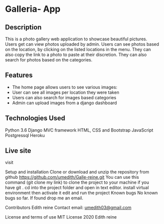 
# Galleria- App

## Description

This is a photo gallery web application to showcase beautiful pictures. Users get can view photos uploaded by admin. Users can see photos based on the location, by clicking on the listed locations in the menu. They can also copy the link to a photo to paste at their discretion. They can also search for photos based on the categories.

## Features

- The home page allows users to see various images:
- User can see all images per location they were taken
- Users can also search for images based categories
- Admin can upload images from a django dashboard

## Technologies Used

Python 3.6
Django MVC framework
HTML, CSS and Bootstrap
JavaScript
Postgressql
Heroku

## Live site
visit

Setup and installation
Clone or download and unzip the repository from github https://github.com/umedith/Galle-reine.git
You can use this command (git clone my link) to clone the project to your machine if you have git .
cd into the project folder and open in text editor.
install virtual environment then activate it
edit and run the project
Known bugs
No known bugs so far. If found drop me an email.

Contributors
Edith reine
Contact
email: umedith03@gmail.com

License and terms of use
MIT License 2020 Edith reine